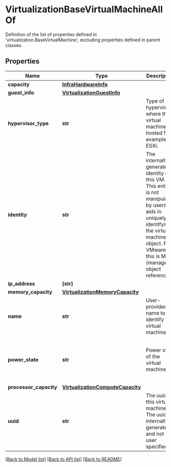 # VirtualizationBaseVirtualMachineAllOf

Definition of the list of properties defined in 'virtualization.BaseVirtualMachine', excluding properties defined in parent classes.
## Properties
Name | Type | Description | Notes
------------ | ------------- | ------------- | -------------
**capacity** | [**InfraHardwareInfo**](InfraHardwareInfo.md) |  | [optional] 
**guest_info** | [**VirtualizationGuestInfo**](VirtualizationGuestInfo.md) |  | [optional] 
**hypervisor_type** | **str** | Type of hypervisor where the virtual machine is hosted for example ESXi. | [optional]  if omitted the server will use the default value of "Unknown"
**identity** | **str** | The internally generated identity of this VM. This entity is not manipulated by users. It aids in uniquely identifying the virtual machine object. For VMware, this is MOR (managed object reference). | [optional] 
**ip_address** | **[str]** |  | [optional] 
**memory_capacity** | [**VirtualizationMemoryCapacity**](VirtualizationMemoryCapacity.md) |  | [optional] 
**name** | **str** | User-provided name to identify the virtual machine. | [optional] 
**power_state** | **str** | Power state of the virtual machine. | [optional]  if omitted the server will use the default value of "Unknown"
**processor_capacity** | [**VirtualizationComputeCapacity**](VirtualizationComputeCapacity.md) |  | [optional] 
**uuid** | **str** | The uuid of this virtual machine. The uuid is internally generated and not user specified. | [optional] 

[[Back to Model list]](../README.md#documentation-for-models) [[Back to API list]](../README.md#documentation-for-api-endpoints) [[Back to README]](../README.md)


